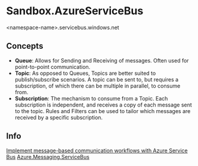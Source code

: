 # Sandbox.AzureServiceBus

\<namespace-name\>.servicebus.windows.net


## Concepts

- __Queue__: Allows for Sending and Receiving of messages. Often used for point-to-point communication.
- __Topic__: As opposed to Queues, Topics are better suited to publish/subscribe scenarios. A topic can be sent to, but requires a subscription, of which there can be multiple in parallel, to consume from.
- __Subscription__: The mechanism to consume from a Topic. Each subscription is independent, and receives a copy of each message sent to the topic. Rules and Filters can be used to tailor which messages are received by a specific subscription.



## Info

[Implement message-based communication workflows with Azure Service Bus](https://docs.microsoft.com/en-us/learn/modules/implement-message-workflows-with-service-bus/)
[Azure.Messaging.ServiceBus](https://azuresdkdocs.blob.core.windows.net/$web/dotnet/Azure.Messaging.ServiceBus/7.2.1/api/index.html)
